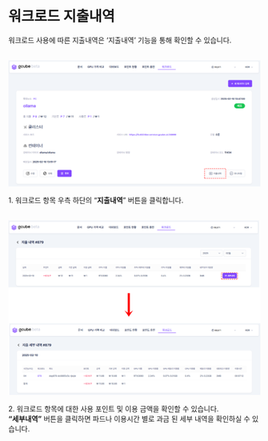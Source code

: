 # **워크로드 지출내역**

워크로드 사용에 따른 지출내역은 ‘지출내역’ 기능을 통해 확인할 수 있습니다. <br><br>

![워크로드 지출내역 메인 화면 이미지.PNG](img/workload-expenses/워크로드%20지출내역%20메인%20화면%20이미지.PNG)

1\. 워크로드 항목 우측 하단의 “**지출내역**” 버튼을 클릭합니다. <br><br>

![워크로드 지출내역 지출 내역 확인 이미지.PNG](img/workload-expenses/워크로드%20지출내역%20지출%20내역%20확인%20이미지.PNG)

2\. 워크로드 항목에 대한 사용 포인트 및 이용 금액을 확인할 수 있습니다.<br>
    **“세부내역”** 버튼을 클릭하면 파드나 이용시간 별로 과금 된 세부 내역을 확인하실 수 있습니다.